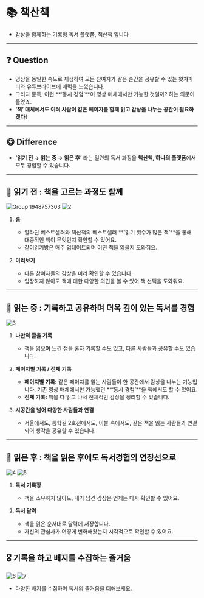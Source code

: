 # 📚 책산책

- 감상을 함께하는 기록형 독서 플랫폼, 책산책 입니다

---

## ❓ Question
- 영상을 동일한 속도로 재생하여 모든 참여자가 같은 순간을 공유할 수 있는 왓챠파티와 유튜브라이브에 매력을 느꼈습니다.
- 그러다 문득, 이런 **‘동시 경험’**이 영상 매체에서만 가능한 것일까? 하는 의문이 들었죠.
- **‘책’ 매체에서도 여러 사람이 같은 페이지를 함께 읽고 감상을 나누는 공간이 필요하겠다!**

---

## 😋 Difference
- **‘읽기 전 → 읽는 중 → 읽은 후’** 라는 일련의 독서 과정을 **책산책, 하나의 플랫폼**에서 모두 경험할 수 있습니다.

---

## 📕 읽기 전 : 책을 고르는 과정도 함께
  ![Group 1948757303](https://github.com/user-attachments/assets/ade82fe8-3e44-434c-a175-7ddbaac8dd43)
  ![2](https://github.com/user-attachments/assets/370da8db-059d-49b0-a0cb-18422ec403ce)

1. **홈**
   - 알라딘 베스트셀러와 책산책의 베스트셀러 **‘읽기 횟수가 많은 책’**을 통해 대중적인 책이 무엇인지 확인할 수 있어요.
   - 같이읽기방은 매주 업데이트되며 어떤 책을 읽을지 도와줘요.

2. **미리보기**
   - 다른 참여자들의 감상을 미리 확인할 수 있습니다.
   - 입장하지 않아도 책에 대한 다양한 의견을 볼 수 있어 책 선택을 도와줘요.

---

## 📗 읽는 중 : 기록하고 공유하며 더욱 깊이 있는 독서를 경험

![3](https://github.com/user-attachments/assets/100e0fee-5b57-4b88-95e7-04520cab8b57)


1. **나만의 글을 기록**
   - 책을 읽으며 느낀 점을 혼자 기록할 수도 있고, 다른 사람들과 공유할 수도 있습니다.

2. **페이지별 기록 / 전체 기록**
   - **페이지별 기록:** 같은 페이지를 읽는 사람들이 한 공간에서 감상을 나누는 기능입니다. 기존 영상 매체에서만 가능했던 **‘동시 경험’**을 책에서도 할 수 있어요.
   - **전체 기록:** 책을 다 읽고 나서 전체적인 감상을 정리할 수 있습니다.

3. **시공간을 넘어 다양한 사람들과 연결**
   - 서울에서도, 통학길 2호선에서도, 이불 속에서도, 같은 책을 읽는 사람들과 연결되어 생각을 공유할 수 있습니다.

---

## 📘 읽은 후 : 책을 읽은 후에도 독서경험의 연장선으로

![4](https://github.com/user-attachments/assets/16526dd3-ff0a-49d5-80df-10bba429fde9)
![5](https://github.com/user-attachments/assets/b07057e5-896f-42f0-9181-41b63f68f620)


1. **독서 기록장**
   - 책을 소유하지 않아도, 내가 남긴 감상은 언제든 다시 확인할 수 있어요.

2. **독서 달력**
   - 책을 읽은 순서대로 달력에 저장합니다.
   - 자신의 관심사가 어떻게 변화해왔는지 시각적으로 확인할 수 있어요.

---

## 🎖️ 기록을 하고 배지를 수집하는 즐거움
![6](https://github.com/user-attachments/assets/4635f049-9da6-4f19-aca8-fe0614fa588e)
![7](https://github.com/user-attachments/assets/f2657bab-cbec-4ff3-aff7-17f30f27433b)

- 다양한 배지를 수집하며 독서의 즐거움을 더해보세요.

